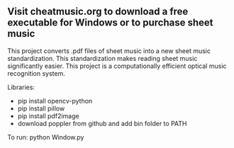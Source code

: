 <h2> Visit cheatmusic.org to download a free executable for Windows or to purchase sheet music </h2>
This project converts .pdf files of sheet music into a new sheet music standardization. This standardization makes reading sheet music significantly easier. This project is a computationally efficient optical music recognition system.

Libraries:
<ul>
  <li>pip install opencv-python
</li>
  <li>pip install pillow
</li>
  <li>pip install pdf2image
</li>
  <li>download poppler from github and add bin folder to PATH
</li>
</ul>


To run: python Window.py
